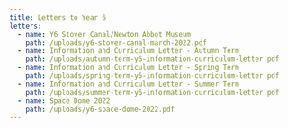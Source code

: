 ```yaml
---
title: Letters to Year 6
letters:
  - name: Y6 Stover Canal/Newton Abbot Museum
    path: /uploads/y6-stover-canal-march-2022.pdf
  - name: Information and Curriculum Letter - Autumn Term
    path: /uploads/autumn-term-y6-information-curriculum-letter.pdf
  - name: Information and Curriculum Letter - Spring Term
    path: /uploads/spring-term-y6-information-curriculum-letter.pdf
  - name: Information and Curriculum Letter - Summer Term
    path: /uploads/summer-term-y6-information-curriculum-letter.pdf
  - name: Space Dome 2022
    path: /uploads/y6-space-dome-2022.pdf
---
```

